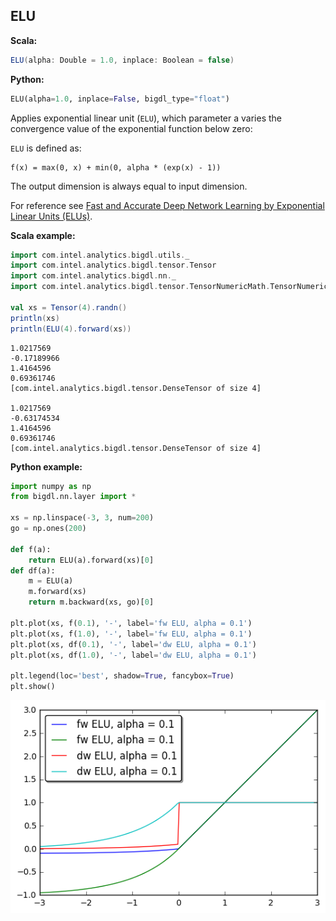## ELU ##


**Scala:**

```scala
ELU(alpha: Double = 1.0, inplace: Boolean = false)
```
**Python:**
```python
ELU(alpha=1.0, inplace=False, bigdl_type="float")
```


Applies exponential linear unit (`ELU`), which parameter a varies the convergence value of the exponential function below zero:

`ELU` is defined as:

```
f(x) = max(0, x) + min(0, alpha * (exp(x) - 1))
```

The output dimension is always equal to input dimension.

For reference see [Fast and Accurate Deep Network Learning by Exponential Linear Units (ELUs)](http://arxiv.org/abs/1511.07289).


**Scala example:**
```scala
import com.intel.analytics.bigdl.utils._
import com.intel.analytics.bigdl.tensor.Tensor
import com.intel.analytics.bigdl.nn._
import com.intel.analytics.bigdl.tensor.TensorNumericMath.TensorNumeric.NumericFloat

val xs = Tensor(4).randn()
println(xs)
println(ELU(4).forward(xs))
```
```
1.0217569
-0.17189966
1.4164596
0.69361746
[com.intel.analytics.bigdl.tensor.DenseTensor of size 4]

1.0217569
-0.63174534
1.4164596
0.69361746
[com.intel.analytics.bigdl.tensor.DenseTensor of size 4]

```

**Python example:**

```python
import numpy as np
from bigdl.nn.layer import *

xs = np.linspace(-3, 3, num=200)
go = np.ones(200)

def f(a):
    return ELU(a).forward(xs)[0]
def df(a):
    m = ELU(a)
    m.forward(xs)
    return m.backward(xs, go)[0]

plt.plot(xs, f(0.1), '-', label='fw ELU, alpha = 0.1')
plt.plot(xs, f(1.0), '-', label='fw ELU, alpha = 0.1')
plt.plot(xs, df(0.1), '-', label='dw ELU, alpha = 0.1')
plt.plot(xs, df(1.0), '-', label='dw ELU, alpha = 0.1')

plt.legend(loc='best', shadow=True, fancybox=True)
plt.show()

```
![](ELU.png)



